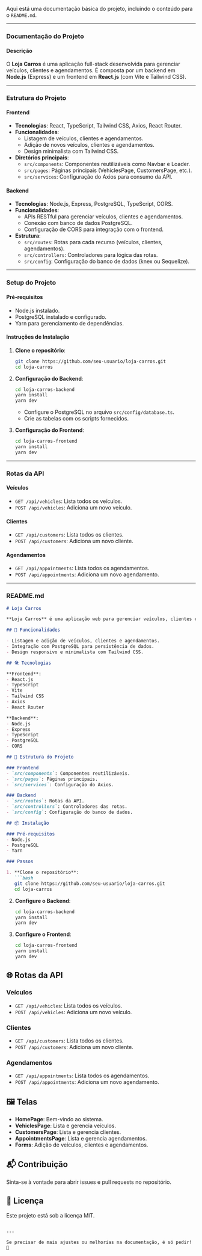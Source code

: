 Aqui está uma documentação básica do projeto, incluindo o conteúdo para o `README.md`.

---

### **Documentação do Projeto**

#### **Descrição**
O **Loja Carros** é uma aplicação full-stack desenvolvida para gerenciar veículos, clientes e agendamentos. É composta por um backend em **Node.js** (Express) e um frontend em **React.js** (com Vite e Tailwind CSS).

---

### **Estrutura do Projeto**

#### **Frontend**
- **Tecnologias**: React, TypeScript, Tailwind CSS, Axios, React Router.
- **Funcionalidades**:
  - Listagem de veículos, clientes e agendamentos.
  - Adição de novos veículos, clientes e agendamentos.
  - Design minimalista com Tailwind CSS.
- **Diretórios principais**:
  - `src/components`: Componentes reutilizáveis como Navbar e Loader.
  - `src/pages`: Páginas principais (VehiclesPage, CustomersPage, etc.).
  - `src/services`: Configuração do Axios para consumo da API.

#### **Backend**
- **Tecnologias**: Node.js, Express, PostgreSQL, TypeScript, CORS.
- **Funcionalidades**:
  - APIs RESTful para gerenciar veículos, clientes e agendamentos.
  - Conexão com banco de dados PostgreSQL.
  - Configuração de CORS para integração com o frontend.
- **Estrutura**:
  - `src/routes`: Rotas para cada recurso (veículos, clientes, agendamentos).
  - `src/controllers`: Controladores para lógica das rotas.
  - `src/config`: Configuração do banco de dados (knex ou Sequelize).

---

### **Setup do Projeto**

#### **Pré-requisitos**
- Node.js instalado.
- PostgreSQL instalado e configurado.
- Yarn para gerenciamento de dependências.

#### **Instruções de Instalação**

1. **Clone o repositório**:
   ```bash
   git clone https://github.com/seu-usuario/loja-carros.git
   cd loja-carros
   ```

2. **Configuração do Backend**:
   ```bash
   cd loja-carros-backend
   yarn install
   yarn dev
   ```
   - Configure o PostgreSQL no arquivo `src/config/database.ts`.
   - Crie as tabelas com os scripts fornecidos.

3. **Configuração do Frontend**:
   ```bash
   cd loja-carros-frontend
   yarn install
   yarn dev
   ```

---

### **Rotas da API**

#### **Veículos**
- `GET /api/vehicles`: Lista todos os veículos.
- `POST /api/vehicles`: Adiciona um novo veículo.

#### **Clientes**
- `GET /api/customers`: Lista todos os clientes.
- `POST /api/customers`: Adiciona um novo cliente.

#### **Agendamentos**
- `GET /api/appointments`: Lista todos os agendamentos.
- `POST /api/appointments`: Adiciona um novo agendamento.

---

### **README.md**

```markdown
# Loja Carros

**Loja Carros** é uma aplicação web para gerenciar veículos, clientes e agendamentos. Desenvolvida com uma arquitetura full-stack moderna, combina eficiência no backend com uma interface minimalista.

## 🚀 Funcionalidades

- Listagem e adição de veículos, clientes e agendamentos.
- Integração com PostgreSQL para persistência de dados.
- Design responsivo e minimalista com Tailwind CSS.

## 🛠️ Tecnologias

**Frontend**:
- React.js
- TypeScript
- Vite
- Tailwind CSS
- Axios
- React Router

**Backend**:
- Node.js
- Express
- TypeScript
- PostgreSQL
- CORS

## 📂 Estrutura do Projeto

### Frontend
- `src/components`: Componentes reutilizáveis.
- `src/pages`: Páginas principais.
- `src/services`: Configuração do Axios.

### Backend
- `src/routes`: Rotas da API.
- `src/controllers`: Controladores das rotas.
- `src/config`: Configuração do banco de dados.

## 📦 Instalação

### Pré-requisitos
- Node.js
- PostgreSQL
- Yarn

### Passos

1. **Clone o repositório**:
   ```bash
   git clone https://github.com/seu-usuario/loja-carros.git
   cd loja-carros
   ```

2. **Configure o Backend**:
   ```bash
   cd loja-carros-backend
   yarn install
   yarn dev
   ```

3. **Configure o Frontend**:
   ```bash
   cd loja-carros-frontend
   yarn install
   yarn dev
   ```

## 🌐 Rotas da API

### Veículos
- `GET /api/vehicles`: Lista todos os veículos.
- `POST /api/vehicles`: Adiciona um novo veículo.

### Clientes
- `GET /api/customers`: Lista todos os clientes.
- `POST /api/customers`: Adiciona um novo cliente.

### Agendamentos
- `GET /api/appointments`: Lista todos os agendamentos.
- `POST /api/appointments`: Adiciona um novo agendamento.

## 🖼️ Telas
- **HomePage**: Bem-vindo ao sistema.
- **VehiclesPage**: Lista e gerencia veículos.
- **CustomersPage**: Lista e gerencia clientes.
- **AppointmentsPage**: Lista e gerencia agendamentos.
- **Forms**: Adição de veículos, clientes e agendamentos.

## 📬 Contribuição
Sinta-se à vontade para abrir issues e pull requests no repositório.

## 📝 Licença
Este projeto está sob a licença MIT.
```

---

Se precisar de mais ajustes ou melhorias na documentação, é só pedir! 🚀